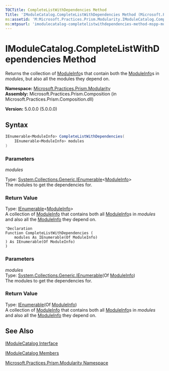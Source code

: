 ```yaml
---
TOCTitle: CompleteListWithDependencies Method
Title: 'IModuleCatalog.CompleteListWithDependencies Method (Microsoft.Practices.Prism.Modularity)'
ms:assetid: 'M:Microsoft.Practices.Prism.Modularity.IModuleCatalog.CompleteListWithDependencies(System.Collections.Generic.IEnumerable{Microsoft.Practices.Prism.Modularity.ModuleInfo})'
ms:mtpsurl: 'imodulecatalog-completelistwithdependencies-method-mspp-modularity.md'
---
```


# IModuleCatalog.CompleteListWithDependencies Method

Returns the collection of [ModuleInfo](/patterns-practices/reference/moduleinfo-class-mspp-modularity)s that contain both the [ModuleInfo](/patterns-practices/reference/moduleinfo-class-mspp-modularity)s in *modules*, but also all the modules they depend on.

**Namespace:** [Microsoft.Practices.Prism.Modularity](/patterns-practices/reference/mspp-modularity-namespace)  
**Assembly:** Microsoft.Practices.Prism.Composition (in Microsoft.Practices.Prism.Composition.dll)

**Version:** 5.0.0.0 (5.0.0.0)

## Syntax

```C#
IEnumerable<ModuleInfo> CompleteListWithDependencies(
	IEnumerable<ModuleInfo> modules
)
```

### Parameters

*modules* 

Type: [System.Collections.Generic.IEnumerable](http://msdn.microsoft.com/en-us/library/9eekhta0)&lt;[ModuleInfo](/patterns-practices/reference/moduleinfo-class-mspp-modularity)&gt;  
The modules to get the dependencies for.

### Return Value

Type: [IEnumerable](http://msdn.microsoft.com/en-us/library/9eekhta0)&lt;[ModuleInfo](/patterns-practices/reference/moduleinfo-class-mspp-modularity)&gt;  
A collection of [ModuleInfo](/patterns-practices/reference/moduleinfo-class-mspp-modularity) that contains both all [ModuleInfo](/patterns-practices/reference/moduleinfo-class-mspp-modularity)s in *modules* and also all the [ModuleInfo](/patterns-practices/reference/moduleinfo-class-mspp-modularity) they depend on.


```VB
'Declaration
Function CompleteListWithDependencies ( 
	modules As IEnumerable(Of ModuleInfo)
) As IEnumerable(Of ModuleInfo)
)
```

### Parameters

*modules*  
Type: [System.Collections.Generic.IEnumerable](http://msdn.microsoft.com/en-us/library/9eekhta0)(Of [ModuleInfo](/patterns-practices/reference/moduleinfo-class-mspp-modularity))  
The modules to get the dependencies for.

### Return Value

Type: [IEnumerable](http://msdn.microsoft.com/en-us/library/9eekhta0)(Of [ModuleInfo](/patterns-practices/reference/moduleinfo-class-mspp-modularity))  
A collection of [ModuleInfo](/patterns-practices/reference/moduleinfo-class-mspp-modularity) that contains both all [ModuleInfo](/patterns-practices/reference/moduleinfo-class-mspp-modularity)s in *modules* and also all the [ModuleInfo](/patterns-practices/reference/moduleinfo-class-mspp-modularity) they depend on.

## See Also

[IModuleCatalog Interface](/patterns-practices/reference/imodulecatalog-interface-mspp-modularity) 

[IModuleCatalog Members](/patterns-practices/reference/imodulecatalog-members-mspp-modularity) 
 
[Microsoft.Practices.Prism.Modularity Namespace](/patterns-practices/reference/mspp-modularity-namespace)

